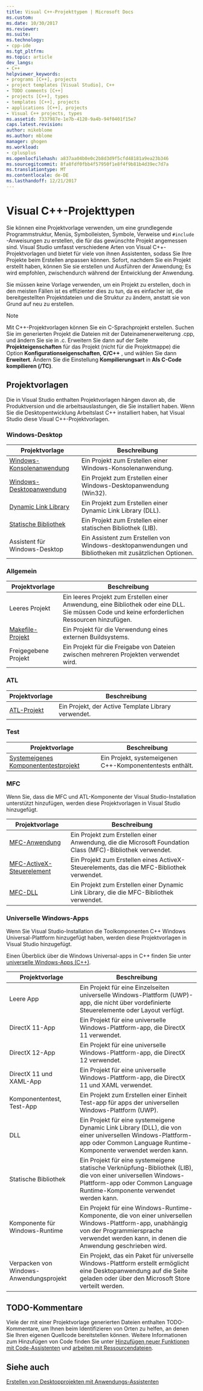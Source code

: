 ```yaml
---
title: Visual C++-Projekttypen | Microsoft Docs
ms.custom: 
ms.date: 10/30/2017
ms.reviewer: 
ms.suite: 
ms.technology:
- cpp-ide
ms.tgt_pltfrm: 
ms.topic: article
dev_langs:
- C++
helpviewer_keywords:
- programs [C++], projects
- project templates [Visual Studio], C++
- TODO comments [C++]
- projects [C++], types
- templates [C++], projects
- applications [C++], projects
- Visual C++ projects, types
ms.assetid: 7337987e-1e7b-4120-9a4b-94f0401f15e7
caps.latest.revision: 
author: mikeblome
ms.author: mblome
manager: ghogen
ms.workload:
- cplusplus
ms.openlocfilehash: a837aa04b0e0c2b8d3d9f5cfd48181a9ea23b346
ms.sourcegitcommit: 8fa8fdf0fbb4f57950f1e8f4f9b81b4d39ec7d7a
ms.translationtype: MT
ms.contentlocale: de-DE
ms.lasthandoff: 12/21/2017
---
```

# <a name="visual-c-project-types"></a>Visual C++-Projekttypen

Sie können eine Projektvorlage verwenden, um eine grundlegende Programmstruktur, Menüs, Symbolleisten, Symbole, Verweise und `#include` -Anweisungen zu erstellen, die für das gewünschte Projekt angemessen sind. Visual Studio umfasst verschiedene Arten von Visual C++-Projektvorlagen und bietet für viele von ihnen Assistenten, sodass Sie Ihre Projekte beim Erstellen anpassen können. Sofort, nachdem Sie ein Projekt erstellt haben, können Sie sie erstellen und Ausführen der Anwendung; Es wird empfohlen, zwischendurch während der Entwicklung der Anwendung.

Sie müssen keine Vorlage verwenden, um ein Projekt zu erstellen, doch in den meisten Fällen ist es effizienter dies zu tun, da es einfacher ist, die bereitgestellten Projektdateien und die Struktur zu ändern, anstatt sie von Grund auf neu zu erstellen.  
  
> [!NOTE]
> Mit C++-Projektvorlagen können Sie ein C-Sprachprojekt erstellen. Suchen Sie im generierten Projekt die Dateien mit der Dateinamenerweiterung .cpp, und ändern Sie sie in .c. Erweitern Sie dann auf der Seite **Projekteigenschaften** für das Projekt (nicht für die Projektmappe) die Option **Konfigurationseigenschaften**, **C/C++** , und wählen Sie dann **Erweitert**. Ändern Sie die Einstellung **Kompilierungsart** in **Als C-Code kompilieren (/TC)**.

## <a name="project-templates"></a>Projektvorlagen

Die in Visual Studio enthalten Projektvorlagen hängen davon ab, die Produktversion und die arbeitsauslastungen, die Sie installiert haben. Wenn Sie die Desktopentwicklung Arbeitslast C++ installiert haben, hat Visual Studio diese Visual C++-Projektvorlagen.

### <a name="windows-desktop"></a>Windows-Desktop

|Projektvorlage|Beschreibung|  
|----------------------|-----------------------------| 
|[Windows-Konsolenanwendung](../windows/creating-a-console-application.md)|Ein Projekt zum Erstellen einer Windows-Konsolenanwendung.|
|[Windows-Desktopanwendung](../windows/walkthrough-creating-windows-desktop-applications-cpp.md)|Ein Projekt zum Erstellen einer Windows-Desktopanwendung (Win32).|
|[Dynamic Link Library](../build/walkthrough-creating-and-using-a-dynamic-link-library-cpp.md)|Ein Projekt zum Erstellen einer Dynamic Link Library (DLL).|
|[Statische Bibliothek](../windows/walkthrough-creating-and-using-a-static-library-cpp.md)|Ein Projekt zum Erstellen einer statischen Bibliothek (LIB).|
|Assistent für Windows-Desktop|Ein Assistent zum Erstellen von Windows-desktopanwendungen und Bibliotheken mit zusätzlichen Optionen.|

### <a name="general"></a>Allgemein

|Projektvorlage|Beschreibung|
|----------------------|-----------------------------|
|Leeres Projekt|Ein leeres Projekt zum Erstellen einer Anwendung, eine Bibliothek oder eine DLL. Sie müssen Code und keine erforderlichen Ressourcen hinzufügen.|
|[Makefile-Projekt](../ide/creating-a-makefile-project.md)|Ein Projekt für die Verwendung eines externen Buildsystems.|
|Freigegebene Projekt|Ein Projekt für die Freigabe von Dateien zwischen mehreren Projekten verwendet wird.|

### <a name="atl"></a>ATL

|Projektvorlage|Beschreibung|
|----------------------|-----------------------------|
|[ATL-Projekt](../atl/reference/creating-an-atl-project.md)|Ein Projekt, der Active Template Library verwendet.|

### <a name="test"></a>Test

|Projektvorlage|Beschreibung|
|----------------------|-----------------------------|
|[Systemeigenes Komponententestprojekt](/visualstudio/test/writing-unit-tests-for-c-cpp-with-the-microsoft-unit-testing-framework-for-cpp)|Ein Projekt, systemeigenen C++-Komponententests enthält.|

### <a name="mfc"></a>MFC

Wenn Sie, dass die MFC und ATL-Komponente der Visual Studio-Installation unterstützt hinzufügen, werden diese Projektvorlagen in Visual Studio hinzugefügt.

|Projektvorlage|Beschreibung|
|----------------------|-----------------------------|
|[MFC-Anwendung](../mfc/reference/creating-an-mfc-application.md)|Ein Projekt zum Erstellen einer Anwendung, die die Microsoft Foundation Class (MFC)-Bibliothek verwendet.|
|[MFC-ActiveX-Steuerelement](../mfc/reference/creating-an-mfc-activex-control.md)|Ein Projekt zum Erstellen eines ActiveX-Steuerelements, das die MFC-Bibliothek verwendet.|
|[MFC-DLL](../mfc/reference/creating-an-mfc-dll-project.md)|Ein Projekt zum Erstellen einer Dynamic Link Library, die die MFC-Bibliothek verwendet.|

### <a name="windows-universal-apps"></a>Universelle Windows-Apps

Wenn Sie Visual Studio-Installation die Toolkomponenten C++ Windows Universal-Plattform hinzugefügt haben, werden diese Projektvorlagen in Visual Studio hinzugefügt.

Einen Überblick über die Windows Universal-apps in C++ finden Sie unter [universelle Windows-Apps (C++)](../windows/universal-windows-apps-cpp.md).

|Projektvorlage|Beschreibung|
|----------------------|-----------------------------|
|Leere App|Ein Projekt für eine Einzelseiten universelle Windows-Plattform (UWP)-app, die nicht über vordefinierte Steuerelemente oder Layout verfügt.|
|DirectX 11-App|Ein Projekt für eine universelle Windows-Plattform-app, die DirectX 11 verwendet.|
|DirectX 12-App|Ein Projekt für eine universelle Windows-Plattform-app, die DirectX 12 verwendet.|
|DirectX 11 und XAML-App|Ein Projekt für eine universelle Windows-Plattform-app, die DirectX 11 und XAML verwendet.|
|Komponententest, Test-App|Ein Projekt zum Erstellen einer Einheit Test-app für apps der universellen Windows-Plattform (UWP).|
|DLL|Ein Projekt für eine systemeigene Dynamic Link Library (DLL), die von einer universellen Windows-Plattform-app oder Common Language Runtime-Komponente verwendet werden kann.|
|Statische Bibliothek|Ein Projekt für eine systemeigene statische Verknüpfung-Bibliothek (LIB), die von einer universellen Windows-Plattform-app oder Common Language Runtime-Komponente verwendet werden kann.|
|Komponente für Windows-Runtime|Ein Projekt für eine Windows-Runtime-Komponente, die von einer universellen Windows-Plattform-app, unabhängig von der Programmiersprache verwendet werden kann, in denen die Anwendung geschrieben wird.|
|Verpacken von Windows-Anwendungsprojekt|Ein Projekt, das ein Paket für universelle Windows-Plattform erstellt ermöglicht eine Desktopanwendung auf die Seite geladen oder über den Microsoft Store verteilt werden.|

## <a name="todo-comments"></a>TODO-Kommentare

Viele der mit einer Projektvorlage generierten Dateien enthalten TODO-Kommentare, um Ihnen beim Identifizieren von Orten zu helfen, an denen Sie Ihren eigenen Quellcode bereitstellen können. Weitere Informationen zum Hinzufügen von Code finden Sie unter [Hinzufügen neuer Funktionen mit Code-Assistenten](../ide/adding-functionality-with-code-wizards-cpp.md) und [arbeiten mit Ressourcendateien](../windows/working-with-resource-files.md).

## <a name="see-also"></a>Siehe auch

[Erstellen von Desktopprojekten mit Anwendungs-Assistenten](../ide/creating-desktop-projects-by-using-application-wizards.md)   
